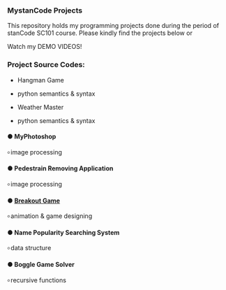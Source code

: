 ### MystanCode Projects
This repository holds my programming projects done during the period of stanCode SC101 course.
Please kindly find the projects below or

Watch my DEMO VIDEOS!

### Project Source Codes:
+ Hangman Game
- python semantics & syntax
+ Weather Master
- python semantics & syntax
#### ●  MyPhotoshop
৹ image processing
#### ●  Pedestrain Removing Application
৹ image processing
#### ●  [Breakout Game](https://github.com/leticiawu/MystanCodeProjects/blob/main/SC101_A2/breakout.py)
৹ animation & game designing
#### ●  Name Popularity Searching System
৹ data structure
#### ●  Boggle Game Solver
৹ recursive functions
